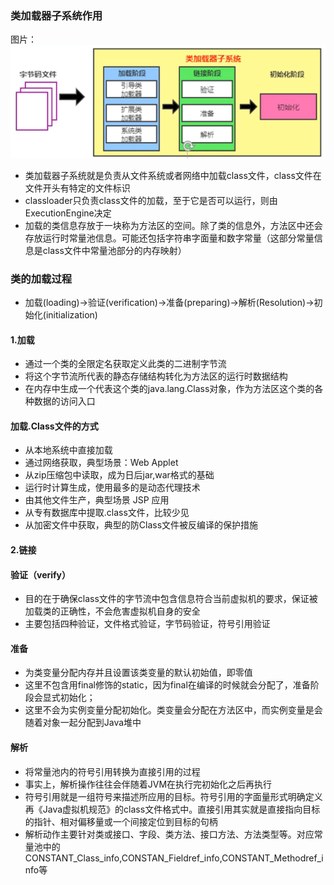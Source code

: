 ### 类加载器子系统作用
图片： ![](.\Images\第02章_类加载器子系统作用.png)
* 类加载器子系统就是负责从文件系统或者网络中加载class文件，class文件在文件开头有特定的文件标识
* classloader只负责class文件的加载，至于它是否可以运行，则由ExecutionEngine决定
* 加载的类信息存放于一块称为方法区的空间。除了类的信息外，方法区中还会存放运行时常量池信息。可能还包括字符串字面量和数字常量（这部分常量信息是class文件中常量池部分的内存映射）
### 类的加载过程
* 加载(loading)->验证(verification)->准备(preparing)->解析(Resolution)->初始化(initialization)
#### 1.加载
* 通过一个类的全限定名获取定义此类的二进制字节流
* 将这个字节流所代表的静态存储结构转化为方法区的运行时数据结构
* 在内存中生成一个代表这个类的java.lang.Class对象，作为方法区这个类的各种数据的访问入口
#### 加载.Class文件的方式
* 从本地系统中直接加载
* 通过网络获取，典型场景：Web Applet
* 从zip压缩包中读取，成为日后jar,war格式的基础
* 运行时计算生成，使用最多的是动态代理技术
* 由其他文件生产，典型场景 JSP 应用
* 从专有数据库中提取.class文件，比较少见
* 从加密文件中获取，典型的防Class文件被反编译的保护措施 
#### 2.链接
#### 验证（verify）
* 目的在于确保class文件的字节流中包含信息符合当前虚拟机的要求，保证被加载类的正确性，不会危害虚拟机自身的安全
* 主要包括四种验证，文件格式验证，字节码验证，符号引用验证
#### 准备
* 为类变量分配内存并且设置该类变量的默认初始值，即零值
* 这里不包含用final修饰的static，因为final在编译的时候就会分配了，准备阶段会显式初始化；
* 这里不会为实例变量分配初始化。类变量会分配在方法区中，而实例变量是会随着对象一起分配到Java堆中
#### 解析
* 将常量池内的符号引用转换为直接引用的过程
* 事实上，解析操作往往会伴随着JVM在执行完初始化之后再执行
* 符号引用就是一组符号来描述所应用的目标。符号引用的字面量形式明确定义再《Java虚拟机规范》的class文件格式中。直接引用其实就是直接指向目标的指针、相对偏移量或一个间接定位到目标的句柄
* 解析动作主要针对类或接口、字段、类方法、接口方法、方法类型等。对应常量池中的CONSTANT_Class_info,CONSTAN_Fieldref_info,CONSTANT_Methodref_info等
